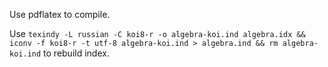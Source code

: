 Use pdflatex to compile.

Use `texindy -L russian -C koi8-r -o algebra-koi.ind algebra.idx && iconv -f koi8-r -t utf-8 algebra-koi.ind > algebra.ind && rm algebra-koi.ind` to rebuild index.
